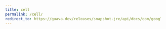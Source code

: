 ```yaml
---
title: cell
permalink: /cell/
redirect_to: https://guava.dev/releases/snapshot-jre/api/docs/com/google/common/collect/Table.Cell.html
---
```

